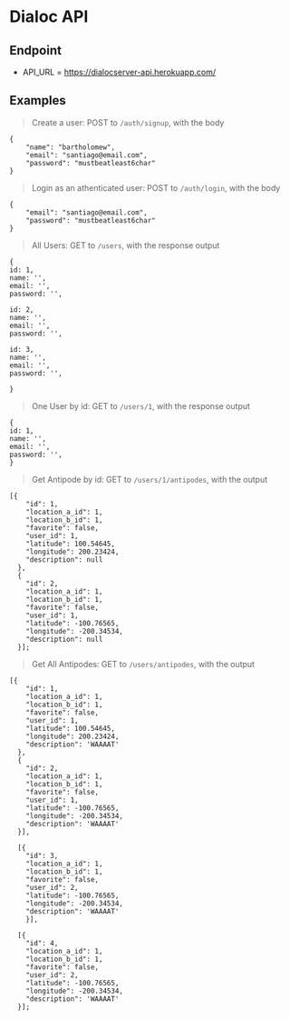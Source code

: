 # Dialoc API

## Endpoint

* API_URL = https://dialocserver-api.herokuapp.com/

## Examples
> Create a user: POST to `/auth/signup`, with the body

```
{
	"name": "bartholomew",
	"email": "santiago@email.com",
	"password": "mustbeatleast6char"
}
```
> Login as an athenticated user: POST to `/auth/login`, with the body

```
{
	"email": "santiago@email.com",
	"password": "mustbeatleast6char"
}
```

> All Users: GET to `/users`, with the response output

```
{
id: 1,
name: '',
email: '',
password: '',

id: 2,
name: '',
email: '',
password: '',

id: 3,
name: '',
email: '',
password: '',

}
```

> One User by id: GET to `/users/1`, with the response output

```
{
id: 1,
name: '',
email: '',
password: '',
}
```

> Get Antipode by id: GET to `/users/1/antipodes`, with the output

```
[{
    "id": 1,
    "location_a_id": 1,
    "location_b_id": 1,
    "favorite": false,
    "user_id": 1,
    "latitude": 100.54645,
    "longitude": 200.23424,
    "description": null
  },
  {
    "id": 2,
    "location_a_id": 1,
    "location_b_id": 1,
    "favorite": false,
    "user_id": 1,
    "latitude": -100.76565,
    "longitude": -200.34534,
    "description": null
  }];

```


> Get All Antipodes: GET to `/users/antipodes`, with the output

```
[{
    "id": 1,
    "location_a_id": 1,
    "location_b_id": 1,
    "favorite": false,
    "user_id": 1,
    "latitude": 100.54645,
    "longitude": 200.23424,
    "description": 'WAAAAT'
  },
  {
    "id": 2,
    "location_a_id": 1,
    "location_b_id": 1,
    "favorite": false,
    "user_id": 1,
    "latitude": -100.76565,
    "longitude": -200.34534,
    "description": 'WAAAAT'
  }],

  [{
    "id": 3,
    "location_a_id": 1,
    "location_b_id": 1,
    "favorite": false,
    "user_id": 2,
    "latitude": -100.76565,
    "longitude": -200.34534,
    "description": 'WAAAAT'
    }],

  [{
    "id": 4,
    "location_a_id": 1,
    "location_b_id": 1,
    "favorite": false,
    "user_id": 2,
    "latitude": -100.76565,
    "longitude": -200.34534,
    "description": 'WAAAAT'
  }];


```

